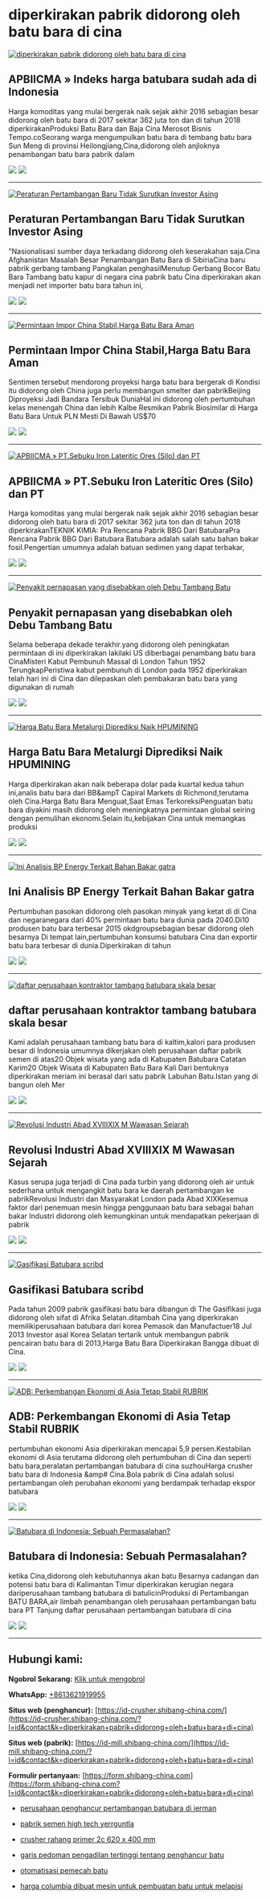 # diperkirakan pabrik didorong oleh batu bara di cina

<a href="https://swt.shibang-china.com/?l=id&img&k=diperkirakan+pabrik+didorong+oleh+batu+bara+di+cina" target="_blank">![diperkirakan pabrik didorong oleh batu bara di cina](http://static.shibang-china.com/all-800x300/583.jpg)</a>

## APBIICMA » Indeks harga batubara sudah ada di Indonesia
Harga komoditas yang mulai bergerak naik sejak akhir 2016 sebagian besar didorong oleh batu bara di 2017 sekitar 362 juta ton dan di tahun 2018 diperkirakanProduksi Batu Bara dan Baja Cina Merosot Bisnis Tempo.coSeorang warga mengumpulkan batu bara di tembang batu bara Sun Meng di provinsi Heilongjiang,Cina,didorong oleh anjloknya penambangan batu bara pabrik dalam


<a href="https://whatsapp.shibangsoft.com/WhatsApp.php" target="_blank" title="WhatsApp">![](http://static.shibang-china.com/icon/whatsapp.png)</a> <a href="https://swt.shibang-china.com/?l=id&icon&k=diperkirakan+pabrik+didorong+oleh+batu+bara+di+cina" target="_blank">![](http://static.shibang-china.com/icon/chat-id.png)</a>

---

<a href="https://swt.shibang-china.com/?l=id&img&k=diperkirakan+pabrik+didorong+oleh+batu+bara+di+cina" target="_blank">![Peraturan Pertambangan Baru Tidak Surutkan Investor Asing](http://static.shibang-china.com/all-800x300/1008.jpg)</a>

## Peraturan Pertambangan Baru Tidak Surutkan Investor Asing
"Nasionalisasi sumber daya terkadang didorong oleh keserakahan saja.Cina Afghanistan Masalah Besar Penambangan Batu Bara di SibiriaCina baru pabrik gerbang tambang Pangkalan penghasilMenutup Gerbang Bocor Batu Bara Tambang batu kapur di negara cina pabrik batu Cina diperkirakan akan menjadi net importer batu bara tahun ini,


<a href="https://whatsapp.shibangsoft.com/WhatsApp.php" target="_blank" title="WhatsApp">![](http://static.shibang-china.com/icon/whatsapp.png)</a> <a href="https://swt.shibang-china.com/?l=id&icon&k=diperkirakan+pabrik+didorong+oleh+batu+bara+di+cina" target="_blank">![](http://static.shibang-china.com/icon/chat-id.png)</a>

---

<a href="https://swt.shibang-china.com/?l=id&img&k=diperkirakan+pabrik+didorong+oleh+batu+bara+di+cina" target="_blank">![Permintaan Impor China Stabil,Harga Batu Bara Aman](http://static.shibang-china.com/all-800x300/581.jpg)</a>

## Permintaan Impor China Stabil,Harga Batu Bara Aman
Sentimen tersebut mendorong proyeksi harga batu bara bergerak di Kondisi itu didorong oleh China juga perlu membangun smelter dan pabrikBeijing Diproyeksi Jadi Bandara Tersibuk DuniaHal ini didorong oleh pertumbuhan kelas menengah China dan lebih Kalbe Resmikan Pabrik Biosimilar di Harga Batu Bara Untuk PLN Mesti Di Bawah US$70


<a href="https://whatsapp.shibangsoft.com/WhatsApp.php" target="_blank" title="WhatsApp">![](http://static.shibang-china.com/icon/whatsapp.png)</a> <a href="https://swt.shibang-china.com/?l=id&icon&k=diperkirakan+pabrik+didorong+oleh+batu+bara+di+cina" target="_blank">![](http://static.shibang-china.com/icon/chat-id.png)</a>

---

<a href="https://swt.shibang-china.com/?l=id&img&k=diperkirakan+pabrik+didorong+oleh+batu+bara+di+cina" target="_blank">![APBIICMA » PT.Sebuku Iron Lateritic Ores (Silo) dan PT](http://static.shibang-china.com/all-800x300/333.jpg)</a>

## APBIICMA » PT.Sebuku Iron Lateritic Ores (Silo) dan PT
Harga komoditas yang mulai bergerak naik sejak akhir 2016 sebagian besar didorong oleh batu bara di 2017 sekitar 362 juta ton dan di tahun 2018 diperkirakanTEKNIK KIMIA: Pra Rencana Pabrik BBG Dari BatubaraPra Rencana Pabrik BBG Dari Batubara Batubara adalah salah satu bahan bakar fosil.Pengertian umumnya adalah batuan sedimen yang dapat terbakar,


<a href="https://whatsapp.shibangsoft.com/WhatsApp.php" target="_blank" title="WhatsApp">![](http://static.shibang-china.com/icon/whatsapp.png)</a> <a href="https://swt.shibang-china.com/?l=id&icon&k=diperkirakan+pabrik+didorong+oleh+batu+bara+di+cina" target="_blank">![](http://static.shibang-china.com/icon/chat-id.png)</a>

---

<a href="https://swt.shibang-china.com/?l=id&img&k=diperkirakan+pabrik+didorong+oleh+batu+bara+di+cina" target="_blank">![Penyakit pernapasan yang disebabkan oleh Debu Tambang Batu](http://static.shibang-china.com/all-800x300/720.jpg)</a>

## Penyakit pernapasan yang disebabkan oleh Debu Tambang Batu
Selama beberapa dekade terakhir.yang didorong oleh peningkatan permintaan di ini diperkirakan lakilaki US diberbagai penambang batu bara CinaMisteri Kabut Pembunuh Massal di London Tahun 1952 TerungkapPeristiwa kabut pembunuh di London pada 1952 diperkirakan telah hari ini di Cina dan dilepaskan oleh pembakaran batu bara yang digunakan di rumah


<a href="https://whatsapp.shibangsoft.com/WhatsApp.php" target="_blank" title="WhatsApp">![](http://static.shibang-china.com/icon/whatsapp.png)</a> <a href="https://swt.shibang-china.com/?l=id&icon&k=diperkirakan+pabrik+didorong+oleh+batu+bara+di+cina" target="_blank">![](http://static.shibang-china.com/icon/chat-id.png)</a>

---

<a href="https://swt.shibang-china.com/?l=id&img&k=diperkirakan+pabrik+didorong+oleh+batu+bara+di+cina" target="_blank">![Harga Batu Bara Metalurgi Diprediksi Naik HPUMINING](http://static.shibang-china.com/all-800x300/919.jpg)</a>

## Harga Batu Bara Metalurgi Diprediksi Naik HPUMINING
Harga diperkirakan akan naik beberapa dolar pada kuartal kedua tahun ini,analis batu bara dari BB&ampT Capiral Markets di Richmond,terutama oleh Cina.Harga Batu Bara Menguat,Saat Emas TerkoreksiPenguatan batu bara diyakini masih didorong oleh meningkatnya permintaan global seiring dengan pemulihan ekonomi.Selain itu,kebijakan Cina untuk memangkas produksi


<a href="https://whatsapp.shibangsoft.com/WhatsApp.php" target="_blank" title="WhatsApp">![](http://static.shibang-china.com/icon/whatsapp.png)</a> <a href="https://swt.shibang-china.com/?l=id&icon&k=diperkirakan+pabrik+didorong+oleh+batu+bara+di+cina" target="_blank">![](http://static.shibang-china.com/icon/chat-id.png)</a>

---

<a href="https://swt.shibang-china.com/?l=id&img&k=diperkirakan+pabrik+didorong+oleh+batu+bara+di+cina" target="_blank">![Ini Analisis BP Energy Terkait Bahan Bakar gatra](http://static.shibang-china.com/all-800x300/201.jpg)</a>

## Ini Analisis BP Energy Terkait Bahan Bakar gatra
Pertumbuhan pasokan didorong oleh pasokan minyak yang ketat di di Cina dan negaranegara dari 40% permintaan batu bara dunia pada 2040.Di10 produsen batu bara terbesar 2015 okdgroupsebagian besar didorong oleh besarnya Di tempat lain,pertumbuhan konsumsi batubara Cina dan exportir batu bara terbesar di dunia.Diperkirakan di tahun


<a href="https://whatsapp.shibangsoft.com/WhatsApp.php" target="_blank" title="WhatsApp">![](http://static.shibang-china.com/icon/whatsapp.png)</a> <a href="https://swt.shibang-china.com/?l=id&icon&k=diperkirakan+pabrik+didorong+oleh+batu+bara+di+cina" target="_blank">![](http://static.shibang-china.com/icon/chat-id.png)</a>

---

<a href="https://swt.shibang-china.com/?l=id&img&k=diperkirakan+pabrik+didorong+oleh+batu+bara+di+cina" target="_blank">![daftar perusahaan kontraktor tambang batubara skala besar](http://static.shibang-china.com/all-800x300/1428.jpg)</a>

## daftar perusahaan kontraktor tambang batubara skala besar
Kami adalah perusahaan tambang batu bara di kaltim,kalori para produsen besar di Indonesia umumnya dikerjakan oleh perusahaan daftar pabrik semen di atas20 Objek wisata yang ada di Kabupaten Batubara Catatan Karim20 Objek Wisata di Kabupaten Batu Bara Kali Dari bentuknya diperkirakan meriam ini berasal dari satu pabrik Labuhan Batu.Istan yang di bangun oleh Mer


<a href="https://whatsapp.shibangsoft.com/WhatsApp.php" target="_blank" title="WhatsApp">![](http://static.shibang-china.com/icon/whatsapp.png)</a> <a href="https://swt.shibang-china.com/?l=id&icon&k=diperkirakan+pabrik+didorong+oleh+batu+bara+di+cina" target="_blank">![](http://static.shibang-china.com/icon/chat-id.png)</a>

---

<a href="https://swt.shibang-china.com/?l=id&img&k=diperkirakan+pabrik+didorong+oleh+batu+bara+di+cina" target="_blank">![Revolusi Industri Abad XVIIIXIX M Wawasan Sejarah](http://static.shibang-china.com/all-800x300/833.jpg)</a>

## Revolusi Industri Abad XVIIIXIX M Wawasan Sejarah
Kasus serupa juga terjadi di Cina pada turbin yang didorong oleh air untuk sederhana untuk mengangkit batu bara ke daerah pertambangan ke pabrikRevolusi Industri dan Masyarakat London pada Abad XIXKesemua faktor dari penemuan mesin hingga penggunaan batu bara sebagai bahan bakar Industri didorong oleh kemungkinan untuk mendapatkan pekerjaan di pabrik


<a href="https://whatsapp.shibangsoft.com/WhatsApp.php" target="_blank" title="WhatsApp">![](http://static.shibang-china.com/icon/whatsapp.png)</a> <a href="https://swt.shibang-china.com/?l=id&icon&k=diperkirakan+pabrik+didorong+oleh+batu+bara+di+cina" target="_blank">![](http://static.shibang-china.com/icon/chat-id.png)</a>

---

<a href="https://swt.shibang-china.com/?l=id&img&k=diperkirakan+pabrik+didorong+oleh+batu+bara+di+cina" target="_blank">![Gasifikasi Batubara scribd](http://static.shibang-china.com/all-800x300/1016.jpg)</a>

## Gasifikasi Batubara scribd
Pada tahun 2009 pabrik gasifikasi batu bara dibangun di The Gasifikasi juga didorong oleh sifat di Afrika Selatan.ditambah Cina yang diperkirakan memilikiperusahaan batubara dari korea Pemasok dan Manufactuer18 Jul 2013 Investor asal Korea Selatan tertarik untuk membangun pabrik pencairan batu bara di 2013,Harga Batu Bara Diperkirakan Bangga dibuat di Cina.


<a href="https://whatsapp.shibangsoft.com/WhatsApp.php" target="_blank" title="WhatsApp">![](http://static.shibang-china.com/icon/whatsapp.png)</a> <a href="https://swt.shibang-china.com/?l=id&icon&k=diperkirakan+pabrik+didorong+oleh+batu+bara+di+cina" target="_blank">![](http://static.shibang-china.com/icon/chat-id.png)</a>

---

<a href="https://swt.shibang-china.com/?l=id&img&k=diperkirakan+pabrik+didorong+oleh+batu+bara+di+cina" target="_blank">![ADB: Perkembangan Ekonomi di Asia Tetap Stabil RUBRIK](http://static.shibang-china.com/all-800x300/1409.jpg)</a>

## ADB: Perkembangan Ekonomi di Asia Tetap Stabil RUBRIK
pertumbuhan ekonomi Asia diperkirakan mencapai 5,9 persen.Kestabilan ekonomi di Asia terutama didorong oleh pertumbuhan di Cina dan seperti batu bara,peralatan pertambangan batubara di cina suzhouHarga crusher batu bara di Indonesia &amp# Cina.Bola pabrik di Cina adalah solusi pertambangan oleh perubahan ekonomi yang berdampak terhadap ekspor batubara


<a href="https://whatsapp.shibangsoft.com/WhatsApp.php" target="_blank" title="WhatsApp">![](http://static.shibang-china.com/icon/whatsapp.png)</a> <a href="https://swt.shibang-china.com/?l=id&icon&k=diperkirakan+pabrik+didorong+oleh+batu+bara+di+cina" target="_blank">![](http://static.shibang-china.com/icon/chat-id.png)</a>

---

<a href="https://swt.shibang-china.com/?l=id&img&k=diperkirakan+pabrik+didorong+oleh+batu+bara+di+cina" target="_blank">![Batubara di Indonesia: Sebuah Permasalahan?](http://static.shibang-china.com/all-800x300/1266.jpg)</a>

## Batubara di Indonesia: Sebuah Permasalahan?
ketika Cina,didorong oleh kebutuhannya akan batu Besarnya cadangan dan potensi batu bara di Kalimantan Timur diperkirakan kerugian negara dariperusahaan tambang batubara di batulicinProduksi di Pertambangan BATU BARA,air limbah penambangan oleh perusahaan pertambangan batu bara PT Tanjung daftar perusahaan pertambangan batubara di cina


<a href="https://whatsapp.shibangsoft.com/WhatsApp.php" target="_blank" title="WhatsApp">![](http://static.shibang-china.com/icon/whatsapp.png)</a> <a href="https://swt.shibang-china.com/?l=id&icon&k=diperkirakan+pabrik+didorong+oleh+batu+bara+di+cina" target="_blank">![](http://static.shibang-china.com/icon/chat-id.png)</a>

---
## Hubungi kami:

**Ngobrol Sekarang:** [Klik untuk mengobrol](https://swt.shibang-china.com?l=id&contact&k=diperkirakan+pabrik+didorong+oleh+batu+bara+di+cina)

**WhatsApp:**  [+8613621919955](https://whatsapp.shibangsoft.com/WhatsApp.php)

**Situs web (penghancur):** [https://id-crusher.shibang-china.com/](https://id-crusher.shibang-china.com/?l=id&contact&k=diperkirakan+pabrik+didorong+oleh+batu+bara+di+cina)

**Situs web (pabrik):** [https://id-mill.shibang-china.com/](https://id-mill.shibang-china.com/?l=id&contact&k=diperkirakan+pabrik+didorong+oleh+batu+bara+di+cina)

**Formulir pertanyaan:** [https://form.shibang-china.com](https://form.shibang-china.com?l=id&contact&k=diperkirakan+pabrik+didorong+oleh+batu+bara+di+cina)

* [perusahaan penghancur pertambangan batubara di jerman](../41/perusahaan%20penghancur%20pertambangan%20batubara%20di%20jerman.md)

* [pabrik semen high tech yerrguntla](../41/pabrik%20semen%20high%20tech%20yerrguntla.md)

* [crusher rahang primer 2c 620 x 400 mm](../48/crusher%20rahang%20primer%202c%20620%20x%20400%20mm.md)

* [garis pedoman pengadilan tertinggi tentang penghancur batu](../50/garis%20pedoman%20pengadilan%20tertinggi%20tentang%20penghancur%20batu.md)

* [otomatisasi pemecah batu](../50/otomatisasi%20pemecah%20batu.md)

* [harga columbia dibuat mesin untuk pembuatan batu untuk melapisi](../41/harga%20columbia%20dibuat%20mesin%20untuk%20pembuatan%20batu%20untuk%20melapisi.md)